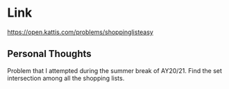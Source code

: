 # Link

https://open.kattis.com/problems/shoppinglisteasy

## Personal Thoughts

Problem that I attempted during the summer break of AY20/21. Find the set intersection among all the shopping lists.

